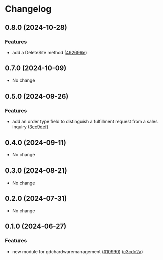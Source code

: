 # Changelog

## 0.8.0 (2024-10-28)

### Features

* add a DeleteSite method ([492696e](https://github.com/googleapis/google-cloud-java/commit/492696e60625b654cd57b06c54c19ebabe46bda1))



## 0.7.0 (2024-10-09)

* No change


## 0.5.0 (2024-09-26)

### Features

* add an order type field to distinguish a fulfillment request from a sales inquiry ([3ec9def](https://github.com/googleapis/google-cloud-java/commit/3ec9def10f1270d55da6495d873a4569f42ecf3f))



## 0.4.0 (2024-09-11)

* No change


## 0.3.0 (2024-08-21)

* No change


## 0.2.0 (2024-07-31)

* No change


## 0.1.0 (2024-06-27)

### Features

* new module for gdchardwaremanagement ([#10990](https://github.com/googleapis/google-cloud-java/issues/10990)) ([c3cdc2a](https://github.com/googleapis/google-cloud-java/commit/c3cdc2a29e3d2f78e9e0550c24a30532db81c16a))

